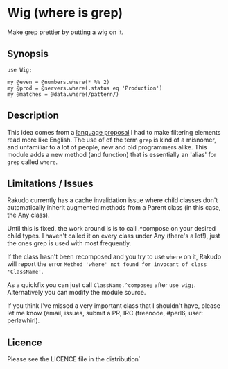 # Wig (where is grep) 

Make grep prettier by putting a wig on it.

## Synopsis

```perl6
use Wig;

my @even = @numbers.where(* %% 2)
my @prod = @servers.where(.status eq 'Production')
my @matches = @data.where(/pattern/)
```

## Description

This idea comes from a [language proposal](https://gist.github.com/0racle/ea0523759e2da15758d4) I had to make filtering elements read more like English.
The use of of the term `grep` is kind of a misnomer, and unfamiliar to a lot of people, new and old programmers alike. This module adds a new method (and function) that is essentially an 'alias' for `grep` called `where`.

## Limitations / Issues

Rakudo currently has a cache invalidation issue where child classes don't automatically inherit augmented methods from a Parent class (in this case, the Any class).

Until this is fixed, the work around is is to call .^compose on your desired child types. I haven't called it on every class under Any (there's a lot!), just the ones grep is used with most frequently. 

If the class hasn't been recomposed and you try to use `where` on it, Rakudo will report the error `Method 'where' not found for invocant of class 'ClassName'`.

As a quickfix you can just call `ClassName.^compose;` after `use wig;`. Alternatively you can modify the module source.

If you think I've missed a very important class that I shouldn't have, please let me know (email, issues, submit a PR, IRC (freenode, #perl6, user: perlawhirl).

## Licence

Please see the LICENCE file in the distribution`


